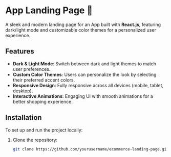 # App Landing Page 🛒

A sleek and modern landing page for an App  built with **React.js**, featuring dark/light mode and customizable color themes for a personalized user experience.

## Features
- **Dark & Light Mode**: Switch between dark and light themes to match user preferences.
- **Custom Color Themes**: Users can personalize the look by selecting their preferred accent colors.
- **Responsive Design**: Fully responsive across all devices (mobile, tablet, desktop).
- **Interactive Animations**: Engaging UI with smooth animations for a better shopping experience.

## Installation
To set up and run the project locally:

1. Clone the repository:
   ```bash
   git clone https://github.com/yourusername/ecommerce-landing-page.git
  
